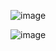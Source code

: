 ![image](https://github.com/NathanC0926/spark-seprep/assets/147186779/90173f80-9eb9-457f-ab96-e627cd88d22c)




![image](https://github.com/NathanC0926/spark-seprep/assets/147186779/f1cea891-1a02-4588-8b5d-1271dea4597a)
